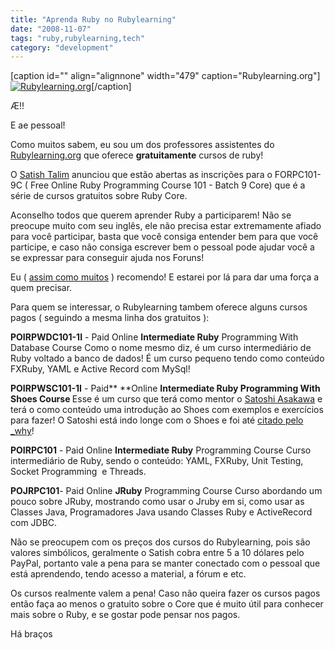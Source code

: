 ```yaml
---
title: "Aprenda Ruby no Rubylearning"
date: "2008-11-07"
tags: "ruby,rubylearning,tech"
category: "development"
---
```


[caption id="" align="alignnone" width="479" caption="Rubylearning.org"][![Rubylearning.org](http://rubylearning.org/class/theme/standard/pix/logo.gif "Rubylearning.org")](http://rubylearning.org/class "")[/caption]

Æ!!

E ae pessoal!

Como muitos sabem, eu sou um dos professores assistentes do [Rubylearning.org](http://rubylearning.org/class "") que oferece **gratuitamente** cursos de ruby!

O [Satish Talim](http://www.workingwithrails.com/person/6778-satish-talim "") anunciou que estão abertas as inscrições para o FORPC101-9C ( Free Online Ruby Programming Course 101 - Batch 9 Core) que é a série de cursos gratuitos sobre Ruby Core.

Aconselho todos que querem aprender Ruby a participarem! Não se preocupe muito com seu inglês, ele não precisa estar extremamente afiado para você participar, basta que você consiga entender bem para que você participe, e caso não consiga escrever bem o pessoal pode ajudar você a se expressar para conseguir ajuda nos Foruns!

Eu ( [assim como muitos](http://rubylearning.com/satishtalim/ruby_course_graduates.html "") ) recomendo!
E estarei por lá para dar uma força a quem precisar.

Para quem se interessar, o Rubylearning tambem oferece alguns cursos pagos ( seguindo a mesma linha dos gratuitos ):

**POIRPWDC101-1I** - Paid Online <span style="font-weight: bold;">Intermediate Ruby</span> Programming With Database Course
Como o nome mesmo diz, é um curso intermediário de Ruby voltado a banco de dados! É um curso pequeno tendo como conteúdo FXRuby, YAML e Active Record com MySql!

**POIRPWSC101-1I** - Paid** **Online <span style="font-weight: bold;">Intermediate Ruby Programming With Shoes Course
</span>Esse é um curso que terá como mentor o [Satoshi Asakawa](http://www.twitter.com/ashbb "") e terá o como conteúdo uma introdução ao Shoes com exemplos e exercícios para fazer! O Satoshi está indo longe com o Shoes e foi até [citado pelo _why](http://newwws.shoooes.net/2008/09/27/the-ashbb-shoes-class.html "")!

<span style="font-weight: bold;">POIRPC101</span> - Paid Online <span style="font-weight: bold;">Intermediate Ruby</span> Programming Course
Curso intermediário de Ruby, sendo o conteúdo: YAML, FXRuby, Unit Testing, Socket Programming  e Threads.

<span style="font-weight: bold;">POJRPC101</span>- Paid Online <span style="font-weight: bold;">JRuby</span> Programming Course
Curso abordando um pouco sobre JRuby, mostrando como usar o Jruby em si, como usar as Classes Java, Programadores Java usando Classes Ruby e ActiveRecord com JDBC.

Não se preocupem com os preços dos cursos do Rubylearning, pois são valores simbólicos, geralmente o Satish cobra entre 5 a 10 dólares pelo PayPal, portanto vale a pena para se manter conectado com o pessoal que está aprendendo, tendo acesso a material, a fórum e etc.

Os cursos realmente valem a pena! Caso não queira fazer os cursos pagos então faça ao menos o gratuito sobre o Core que é muito útil para conhecer mais sobre o Ruby, e se gostar pode pensar nos pagos.

Há braços
